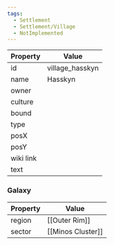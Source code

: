```yaml
---
tags:
  - Settlement
  - Settlement/Village
  - NotImplemented
---
```


| Property  | Value           |
| --------- | --------------- |
| id        | village_hasskyn |
| name      | Hasskyn         |
| owner     |                 |
| culture   |                 |
| bound     |                 |
| type      |                 |
| posX      |                 |
| posY      |                 |
| wiki link |                 |
| text      |                 |

### Galaxy
| Property | Value             |
| -------- | ----------------- |
| region   | [[Outer Rim]]     |
| sector   | [[Minos Cluster]] |
